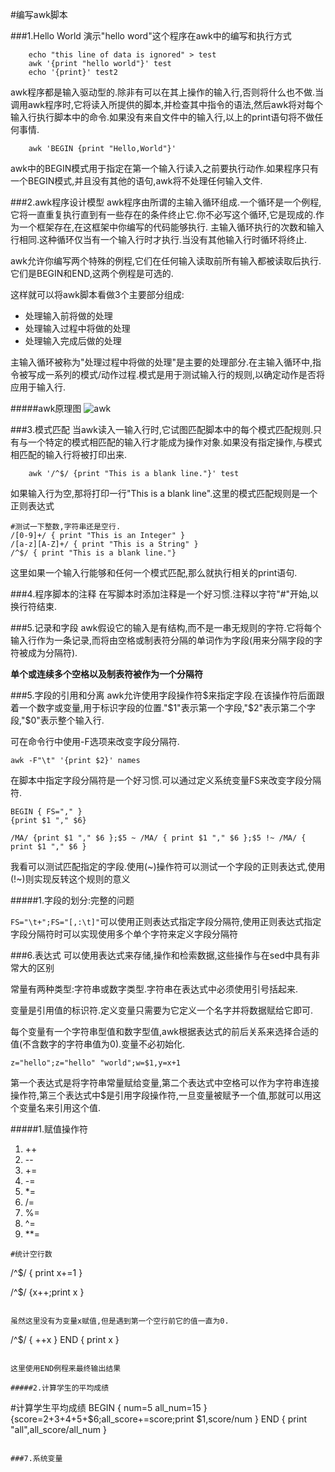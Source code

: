 #编写awk脚本

###1.Hello World
演示"hello word"这个程序在awk中的编写和执行方式

```
	echo "this line of data is ignored" > test
	awk '{print "hello world"}' test
	echo '{print}' test2
```

awk程序都是输入驱动型的.除非有可以在其上操作的输入行,否则将什么也不做.当调用awk程序时,它将读入所提供的脚本,并检查其中指令的语法,然后awk将对每个输入行执行脚本中的命令.如果没有来自文件中的输入行,以上的print语句将不做任何事情.

```
	awk 'BEGIN {print "Hello,World"}'
```

awk中的BEGIN模式用于指定在第一个输入行读入之前要执行动作.如果程序只有一个BEGIN模式,并且没有其他的语句,awk将不处理任何输入文件.

###2.awk程序设计模型
awk程序由所谓的主输入循环组成.一个循环是一个例程,它将一直重复执行直到有一些存在的条件终止它.你不必写这个循环,它是现成的.作为一个框架存在,在这框架中你编写的代码能够执行.
主输入循环执行的次数和输入行相同.这种循环仅当有一个输入行时才执行.当没有其他输入行时循环将终止.

awk允许你编写两个特殊的例程,它们在任何输入读取前所有输入都被读取后执行.它们是BEGIN和END,这两个例程是可选的.

这样就可以将awk脚本看做3个主要部分组成:
+ 处理输入前将做的处理
+ 处理输入过程中将做的处理
+ 处理输入完成后做的处理

主输入循环被称为"处理过程中将做的处理"是主要的处理部分.在主输入循环中,指令被写成一系列的模式/动作过程.模式是用于测试输入行的规则,以确定动作是否将应用于输入行.

#####awk原理图
![awk](https://github.com/dongjiaqiang/learning_linux_shell_scripts_notes/blob/master/pictures/awk_liucheng.png)

###3.模式匹配
当awk读入一输入行时,它试图匹配脚本中的每个模式匹配规则.只有与一个特定的模式相匹配的输入行才能成为操作对象.如果没有指定操作,与模式相匹配的输入行将被打印出来.
```
	awk '/^$/ {print "This is a blank line."}' test
```

如果输入行为空,那将打印一行"This is a blank line".这里的模式匹配规则是一个正则表达式
	
```
#测试一下整数,字符串还是空行.
/[0-9]+/ { print "This is an Integer" }
/[a-z][A-Z]+/ { print "This is a String" }
/^$/ { print "This is a blank line."}
```

这里如果一个输入行能够和任何一个模式匹配,那么就执行相关的print语句.

###4.程序脚本的注释
在写脚本时添加注释是一个好习惯.注释以字符"#"开始,以换行符结束.

###5.记录和字段
awk假设它的输入是有结构,而不是一串无规则的字符.它将每个输入行作为一条记录,而将由空格或制表符分隔的单词作为字段(用来分隔字段的字符被成为分隔符).

__单个或连续多个空格以及制表符被作为一个分隔符__

###5.字段的引用和分离
awk允许使用字段操作符$来指定字段.在该操作符后面跟着一个数字或变量,用于标识字段的位置."$1"表示第一个字段,"$2"表示第二个字段,"$0"表示整个输入行.

可在命令行中使用-F选项来改变字段分隔符.

`awk -F"\t" '{print $2}' names` 

在脚本中指定字段分隔符是一个好习惯.可以通过定义系统变量FS来改变字段分隔符.

```
BEGIN { FS="," }
{print $1 "," $6}
```

```
/MA/ {print $1 "," $6 };$5 ~ /MA/ { print $1 "," $6 };$5 !~ /MA/ { print $1 "," $6 }
```
我看可以测试匹配指定的字段.使用(~)操作符可以测试一个字段的正则表达式,使用(!~)则实现反转这个规则的意义

#####1.字段的划分:完整的问题

`FS="\t+";FS="[,:\t]"`可以使用正则表达式指定字段分隔符,使用正则表达式指定字段分隔符时可以实现使用多个单个字符来定义字段分隔符

###6.表达式
可以使用表达式来存储,操作和检索数据,这些操作与在sed中具有非常大的区别

常量有两种类型:字符串或数字类型.字符串在表达式中必须使用引号括起来.

变量是引用值的标识符.定义变量只需要为它定义一个名字并将数据赋给它即可.

每个变量有一个字符串型值和数字型值,awk根据表达式的前后关系来选择合适的值(不含数字的字符串值为0).变量不必初始化.

`z="hello";z="hello" "world";w=$1,y=x+1`

第一个表达式是将字符串常量赋给变量,第二个表达式中空格可以作为字符串连接操作符,第三个表达式中$是引用字段操作符,一旦变量被赋予一个值,那就可以用这个变量名来引用这个值.

#####1.赋值操作符
1. ++
2. --
3. +=
4. -=
5. *=
6. /=
7. %=
8. ^=
9. **=

```
#统计空行数
```
/^$/ {
	print x+=1
}

/^$/ {x++;print x }
```

虽然这里没有为变量x赋值,但是遇到第一个空行前它的值一直为0.

```
/^$/ { ++x }
END { print x }
```

这里使用END例程来最终输出结果

#####2.计算学生的平均成绩

```
#计算学生平均成绩
BEGIN {
        num=5
        all_num=15
}
{score=$2+$3+$4+$5+$6;all_score+=score;print $1,score/num }
END {
        print "all",all_score/all_num
}
```

###7.系统变量

